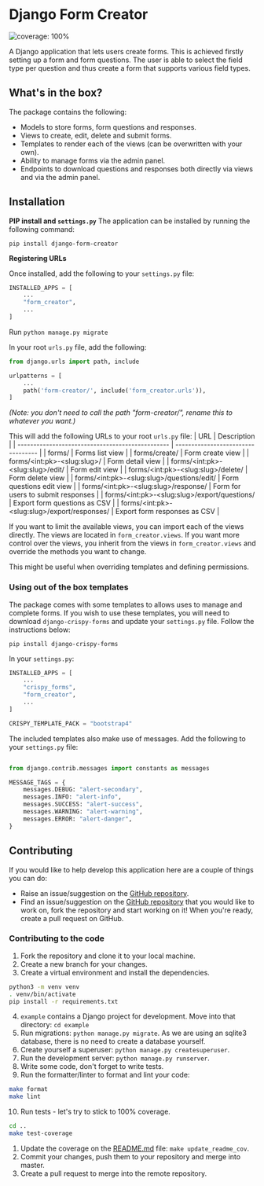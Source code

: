 # Django Form Creator

![coverage: 100%](https://img.shields.io/badge/coverage-100%25-green.svg)

A Django application that lets users create forms. This is achieved firstly setting up a form and form questions. The user is able to select the field type per question and thus create a form that supports various field types.

## What's in the box?
The package contains the following:
* Models to store forms, form questions and responses.
* Views to create, edit, delete and submit forms.
* Templates to render each of the views (can be overwritten with your own).
* Ability to manage forms via the admin panel.
* Endpoints to download questions and responses both directly via views and via the admin panel.

## Installation

**PIP install and `settings.py`**
The application can be installed by running the following command:
```
pip install django-form-creator
```

**Registering URLs**


Once installed, add the following to your `settings.py` file:
```python
INSTALLED_APPS = [
    ...
    "form_creator",
    ...
]
```

Run `python manage.py migrate`

In your root `urls.py` file, add the following:
```python
from django.urls import path, include

urlpatterns = [
    ...
    path('form-creator/', include('form_creator.urls')),
]
```
*(Note: you don't need to call the path "form-creator/", rename this to whatever you want.)*

This will add the following URLs to your root `urls.py` file:
| URL                                              | Description                        |
| ------------------------------------------------ | ---------------------------------- |
| forms/                                           | Forms list view                    |
| forms/create/                                    | Form create view                   |
| forms/\<int:pk\>-\<slug:slug\>/                  | Form detail view                   |
| forms/\<int:pk\>-\<slug:slug\>/edit/             | Form edit view                     |
| forms/\<int:pk\>-\<slug:slug\>/delete/           | Form delete view                   |
| forms/\<int:pk\>-\<slug:slug\>/questions/edit/   | Form questions edit view           |
| forms/\<int:pk\>-\<slug:slug\>/response/         | Form for users to submit responses |
| forms/\<int:pk\>-\<slug:slug\>/export/questions/ | Export form questions as CSV       |
| forms/\<int:pk\>-\<slug:slug\>/export/responses/ | Export form responses as CSV       |

If you want to limit the available views, you can import each of the views directly. The views are located in `form_creator.views`. If you want more control over the views, you inherit from the views in `form_creator.views` and override the methods you want to change.

This might be useful when overriding templates and defining permissions.

### Using out of the box templates
The package comes with some templates to allows uses to manage and complete forms. If you wish to use these templates, you will need to download `django-crispy-forms` and update your `settings.py` file. Follow the instructions below:

```
pip install django-crispy-forms
```

In your `settings.py`:
```python
INSTALLED_APPS = [
    ...
    "crispy_forms",
    "form_creator",
    ...
]

CRISPY_TEMPLATE_PACK = "bootstrap4"
```


The included templates also make use of messages. Add the following to your `settings.py` file:

```python

from django.contrib.messages import constants as messages

MESSAGE_TAGS = {
    messages.DEBUG: "alert-secondary",
    messages.INFO: "alert-info",
    messages.SUCCESS: "alert-success",
    messages.WARNING: "alert-warning",
    messages.ERROR: "alert-danger",
}
```

## Contributing
If you would like to help develop this application here are a couple of things you can do:
* Raise an issue/suggestion on the [GitHub repository](https://github.com/Salaah01/django-form-creator/issues).
* Find an issue/suggestion on the [GitHub repository](https://github.com/Salaah01/django-form-creator/issues) that you would like to work on, fork the repository and start working on it! When you're ready, create a pull request on GitHub.

### Contributing to the code
1. Fork the repository and clone it to your local machine.
2. Create a new branch for your changes.
3. Create a virtual environment and install the dependencies.
```bash
python3 -m venv venv
. venv/bin/activate
pip install -r requirements.txt
```
4. `example` contains a Django project for development. Move into that directory: `cd example`
5. Run migrations: `python manage.py migrate`. As we are using an sqlite3 database, there is no need to create a database yourself.
6. Create yourself a superuser: `python manage.py createsuperuser`.
7. Run the development server: `python manage.py runserver`.
8. Write some code, don't forget to write tests.
9. Run the formatter/linter to format and lint your code:
```bash
make format
make lint
```
10. Run tests - let's try to stick to 100% coverage.
```bash
cd ..
make test-coverage
```
1.  Update the coverage on the [README.md](https://github.com/Salaah01/django-form-creator/blob/master/README.md) file: `make update_readme_cov`.
2.  Commit your changes, push them to your repository and merge into master.
3.  Create a pull request to merge into the remote repository.
